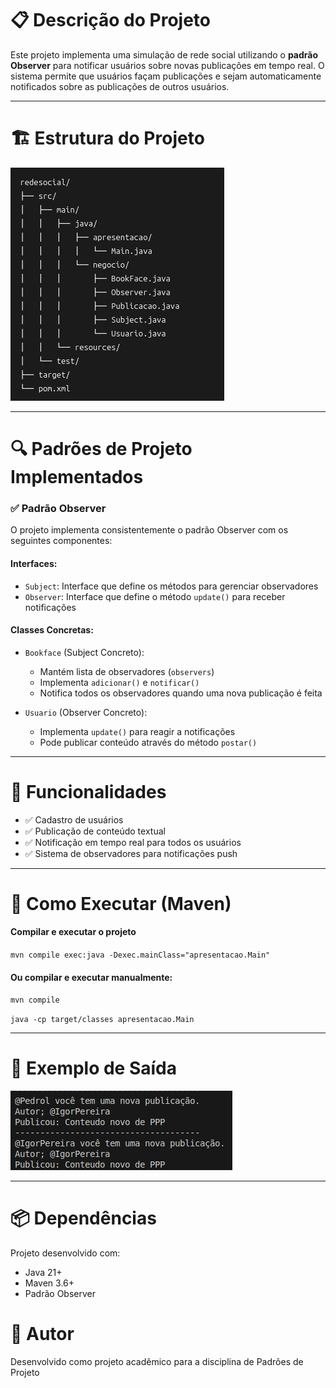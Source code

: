 # 📋 Descrição do Projeto

Este projeto implementa uma simulação de rede social utilizando o __padrão Observer__ para notificar usuários sobre novas publicações em tempo real. O sistema permite que usuários façam publicações e sejam automaticamente notificados sobre as publicações de outros usuários.

***
# 🏗️ Estrutura do Projeto

![Estrutura do projeto](redesocial/img/estrutura.png)

***

# 🔍 Padrões de Projeto Implementados
### ✅ Padrão Observer
O projeto implementa consistentemente o padrão Observer com os seguintes componentes:

#### Interfaces:

* `Subject`: Interface que define os métodos para gerenciar observadores
* `Observer`: Interface que define o método `update()` para receber notificações

#### Classes Concretas:

* `Bookface` (Subject Concreto):
  * Mantém lista de observadores (`observers`)
  * Implementa `adicionar()` e `notificar()`
  * Notifica todos os observadores quando uma nova publicação é feita

* `Usuario` (Observer Concreto):
  * Implementa `update()` para reagir a notificações
  * Pode publicar conteúdo através do método `postar()`
 
***
# 🎯 Funcionalidades
* ✅ Cadastro de usuários
* ✅ Publicação de conteúdo textual
* ✅ Notificação em tempo real para todos os usuários
* ✅ Sistema de observadores para notificações push

***
# 🚀 Como Executar (Maven)
#### Compilar e executar o projeto
`mvn compile exec:java -Dexec.mainClass="apresentacao.Main"`

#### Ou compilar e executar manualmente:
`mvn compile`

`java -cp target/classes apresentacao.Main`

***
# 📝 Exemplo de Saída

![Exemplo de saída](redesocial/img/exemploSaida.png)

***

# 📦 Dependências

Projeto desenvolvido com:
- Java 21+
- Maven 3.6+
- Padrão Observer

# 👥 Autor
Desenvolvido como projeto acadêmico para a disciplina de Padrões de Projeto
